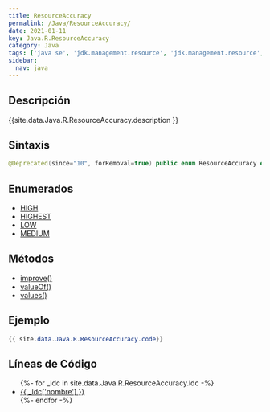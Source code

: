```yaml
---
title: ResourceAccuracy
permalink: /Java/ResourceAccuracy/
date: 2021-01-11
key: Java.R.ResourceAccuracy
category: Java
tags: ['java se', 'jdk.management.resource', 'jdk.management.resource', 'enumerado java', '8u40']
sidebar: 
  nav: java
---
```


## Descripción
{{site.data.Java.R.ResourceAccuracy.description }}

## Sintaxis
~~~java
@Deprecated(since="10", forRemoval=true) public enum ResourceAccuracy extends Enum<ResourceAccuracy>
~~~

## Enumerados
* [HIGH](/Java/ResourceAccuracy/HIGH)
* [HIGHEST](/Java/ResourceAccuracy/HIGHEST)
* [LOW](/Java/ResourceAccuracy/LOW)
* [MEDIUM](/Java/ResourceAccuracy/MEDIUM)

## Métodos
* [improve()](/Java/ResourceAccuracy/improve)
* [valueOf()](/Java/ResourceAccuracy/valueOf)
* [values()](/Java/ResourceAccuracy/values)

## Ejemplo
~~~java
{{ site.data.Java.R.ResourceAccuracy.code}}
~~~

## Líneas de Código
<ul>
{%- for _ldc in site.data.Java.R.ResourceAccuracy.ldc -%}
   <li>
       <a href="{{_ldc['url'] }}">{{ _ldc['nombre'] }}</a>
   </li>
{%- endfor -%}
</ul>
